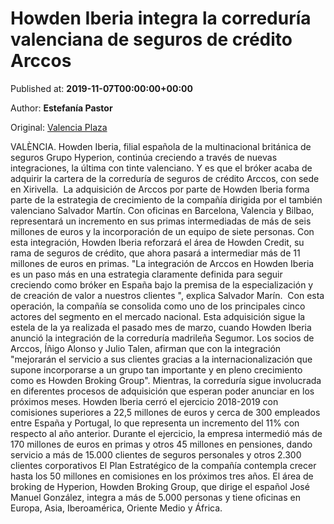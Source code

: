 
# Howden Iberia integra la correduría valenciana de seguros de crédito Arccos 

Published at: **2019-11-07T00:00:00+00:00**

Author: **Estefanía Pastor**

Original: [Valencia Plaza](https://valenciaplaza.com/howden-iberia-integra-la-correduria-valenciana-de-seguros-de-credito-arccos)

VALÈNCIA. Howden Iberia, filial española de la multinacional británica de seguros Grupo Hyperion, continúa creciendo a través de nuevas integraciones, la última con tinte valenciano. Y es que el bróker acaba de adquirir la cartera de la correduría de seguros de crédito Arccos, con sede en Xirivella. 
La adquisición de Arccos por parte de Howden Iberia forma parte de la estrategia de crecimiento de la compañía dirigida por el también valenciano Salvador Martín. Con oficinas en Barcelona, Valencia y Bilbao, representará un incremento en sus primas intermediadas de más de seis millones de euros y la incorporación de un equipo de siete personas.
Con esta integración, Howden Iberia reforzará el área de Howden Credit, su rama de seguros de crédito, que ahora pasará a intermediar más de 11 millones de euros en primas. "La integración de Arccos en Howden Iberia es un paso más en una estrategia claramente definida para seguir creciendo como bróker en España bajo la premisa de la especialización y de creación de valor a nuestros clientes ", explica Salvador Marín. 
Con esta operación, la compañía se consolida como uno de los principales cinco actores del segmento en el mercado nacional. Esta adquisición sigue la estela de la ya realizada el pasado mes de marzo, cuando Howden Iberia anunció la integración de la correduría madrileña Segumor. Los socios de Arccos, Íñigo Alonso y Julio Talen, afirman que con la integración "mejorarán el servicio a sus clientes gracias a la internacionalización que supone incorporarse a un grupo tan importante y en pleno crecimiento como es Howden Broking Group". Mientras, la correduría sigue involucrada en diferentes procesos de adquisición que esperan poder anunciar en los próximos meses.
Howden Iberia cerró el ejercicio 2018-2019 con comisiones superiores a 22,5 millones de euros y cerca de 300 empleados entre España y Portugal, lo que representa un incremento del 11% con respecto al año anterior. Durante el ejercicio, la empresa intermedió más de 170 millones de euros en primas y otros 45 millones en pensiones, dando servicio a más de 15.000 clientes de seguros personales y otros 2.300 clientes corporativos
El Plan Estratégico de la compañía contempla crecer hasta los 50 millones en comisiones en los próximos tres años. El área de broking de Hyperion, Howden Broking Group, que dirige el español José Manuel González, integra a más de 5.000 personas y tiene oficinas en Europa, Asia, Iberoamérica, Oriente Medio y África. 
